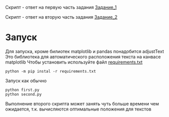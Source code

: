 Скрипт - ответ на первую часть задания [Задание_1](first.py)

Скрипт - ответ на вторую часть задания [Задание_2](second.py)

# Запуск

Для запуска, кроме билиотек matplotlib и pandas понадобится adjustText
Это библиотека для автоматического расположения текста на канвасе matplotlib
Чтобы установить используйте файл [requirements.txt](requirements.txt)

    python -m pip instal -r requirements.txt

Запуск как обычно 
    
    python first.py
    python second.py

Выполнение второго скрипта может занять чуть больше времени чем ожидается, т.к. вычисляются оптимальные положения для текстов
